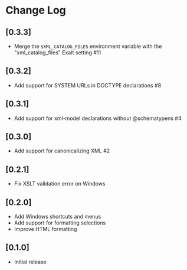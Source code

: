 # Change Log

## [0.3.3]
- Merge the `$XML_CATALOG_FILES` environment variable with the
  "xml_catalog_files" Exalt setting #11

## [0.3.2]
- Add support for SYSTEM URLs in DOCTYPE declarations #8

## [0.3.1]
- Add support for xml-model declarations without @schematypens #4

## [0.3.0]
- Add support for canonicalizing XML #2

## [0.2.1]
- Fix XSLT validation error on Windows

## [0.2.0]
- Add Windows shortcuts and menus
- Add support for formatting selections
- Improve HTML formatting

## [0.1.0]
- Initial release
